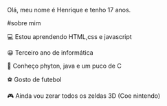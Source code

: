 Olá, meu nome é Henrique e tenho 17 anos.

#sobre mim

💻 Estou aprendendo HTML,css e javascript

😀 Terceiro ano de informática

📝 Conheço phyton, java e um puco de C

⚽ Gosto de futebol

🎮 Ainda vou zerar todos os zeldas 3D (Coe nintendo)
